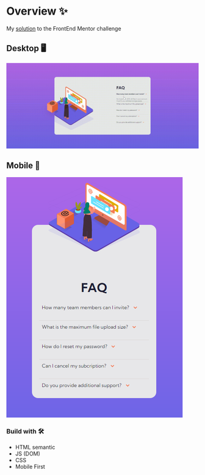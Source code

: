 # Overview ✨
My <a href="">solution</a> to the FrontEnd Mentor challenge




## Desktop 🖥
![desktop photo](readme/desktop.gif)


## Mobile 📱
![mobile photo](readme/mobile.png)

### Build with 🛠 
- HTML semantic
- JS (DOM)
- CSS
- Mobile First